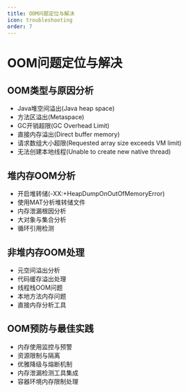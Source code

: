 ```yaml
---
title: OOM问题定位与解决
icon: troubleshooting
order: 7
---
```


# OOM问题定位与解决

## OOM类型与原因分析

- Java堆空间溢出(Java heap space)
- 方法区溢出(Metaspace)
- GC开销超限(GC Overhead Limit)
- 直接内存溢出(Direct buffer memory)
- 请求数组大小超限(Requested array size exceeds VM limit)
- 无法创建本地线程(Unable to create new native thread)

## 堆内存OOM分析

- 开启堆转储(-XX:+HeapDumpOnOutOfMemoryError)
- 使用MAT分析堆转储文件
- 内存泄漏根因分析
- 大对象与集合分析
- 循环引用检测

## 非堆内存OOM处理

- 元空间溢出分析
- 代码缓存溢出处理
- 线程栈OOM问题
- 本地方法内存问题
- 直接内存分析工具

## OOM预防与最佳实践

- 内存使用监控与预警
- 资源限制与隔离
- 优雅降级与熔断机制
- 内存泄漏检测工具集成
- 容器环境内存限制处理
